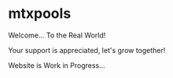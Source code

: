 # mtxpools

Welcome... To the Real World! </br>

Your support is appreciated, let's grow together!</br>

Website is Work in Progress...</br>
